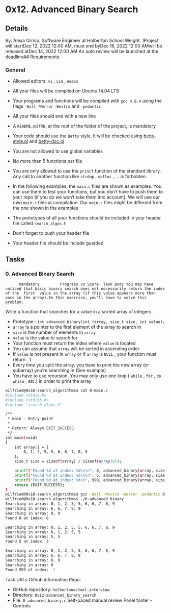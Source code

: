 # 0x12. Advanced Binary Search
## Details
 By: Alexa Orrico, Software Engineer at Holberton School Weight: 1Project will startDec 12, 2022 12:00 AM, must end byDec 16, 2022 12:00 AMwill be released atDec 14, 2022 12:00 AM An auto review will be launched at the deadline## Requirements
### General
* Allowed editors:  ` vi ` ,  ` vim ` ,  ` emacs ` 
* All your files will be compiled on Ubuntu 14.04 LTS
* Your programs and functions will be compiled with  ` gcc 4.8.4 `  using the flags  ` -Wall `  ` -Werror `  ` -Wextra `  and  ` -pedantic ` 
* All your files should end with a new line
* A  ` README.md `  file, at the root of the folder of the project, is mandatory
* Your code should use the  ` Betty `  style. It will be checked using [betty-style.pl](https://github.com/holbertonschool/Betty/blob/master/betty-style.pl) 
 and [betty-doc.pl](https://github.com/holbertonschool/Betty/blob/master/betty-doc.pl) 

* You are not allowed to use global variables
* No more than 5 functions per file
* You are only allowed to use the  ` printf `  function of the standard library. Any call to another function like  ` strdup ` ,  ` malloc ` , … is forbidden.
* In the following examples, the  ` main.c `  files are shown as examples. You can use them to test your functions, but you don’t have to push them to your repo (if you do we won’t take them into account). We will use our own  ` main.c `  files at compilation. Our  ` main.c `  files might be different from the one shown in the examples
* The prototypes of all your functions should be included in your header file called  ` search_algos.h ` 
* Don’t forget to push your header file
* Your header file should be include guarded
## Tasks
### 0. Advanced Binary Search
          mandatory         Progress vs Score  Task Body You may have noticed that basic binary search does not necessarily return the index of the  first  value in the array (if this value appears more than once in the array).In this exercise, you’ll have to solve this problem.
Write a function that searches for a value in a sorted array of integers.
* Prototype :  ` int advanced_binary(int *array, size_t size, int value); ` 
*  ` array `  is a pointer to the first element of the array to search in
*  ` size `  is the number of elements in  ` array ` 
*  ` value `  is the value to search for
* Your function must return the index where  ` value `  is located
* You can assume that  ` array `  will be sorted in ascending order
* If  ` value `  is not present in  ` array `  or if  ` array `  is  ` NULL ` , your function must return  ` -1 ` 
* Every time you split the array, you have to print the new array (or subarray) you’re searching in (See example)
* You have to use recursion. You may only use one loop ( ` while ` ,  ` for ` ,  ` do while ` , etc.) in order to print the array
```bash
wilfried@0x1D-search_algorithms$ cat 0-main.c 
#include <stdio.h>
#include <stdlib.h>
#include "search_algos.h"

/**
 * main - Entry point
 *
 * Return: Always EXIT_SUCCESS
 */
int main(void)
{
    int array[] = {
        0, 1, 2, 5, 5, 6, 6, 7, 8, 9
    };
    size_t size = sizeof(array) / sizeof(array[0]);

    printf("Found %d at index: %d\n\n", 8, advanced_binary(array, size, 8));
    printf("Found %d at index: %d\n\n", 5, advanced_binary(array, size, 5));
    printf("Found %d at index: %d\n", 999, advanced_binary(array, size, 999));
    return (EXIT_SUCCESS);
}
wilfried@0x1D-search_algorithms$ gcc -Wall -Wextra -Werror -pedantic 0-main.c 0-advanced_binary.c -o 0-advanced_binary
wilfried@0x1D-search_algorithms$ ./0-advanced_binary
Searching in array: 0, 1, 2, 5, 5, 6, 6, 7, 8, 9
Searching in array: 6, 6, 7, 8, 9
Searching in array: 8, 9
Found 8 at index: 8

Searching in array: 0, 1, 2, 5, 5, 6, 6, 7, 8, 9
Searching in array: 0, 1, 2, 5, 5
Searching in array: 5, 5
Found 5 at index: 3

Searching in array: 0, 1, 2, 5, 5, 6, 6, 7, 8, 9
Searching in array: 6, 6, 7, 8, 9
Searching in array: 8, 9
Searching in array: 9
Found 999 at index: -1

```
 Task URLs  Github information Repo:
* GitHub repository:  ` holbertonschool-interview ` 
* Directory:  ` 0x12-advanced_binary_search ` 
* File:  ` 0-advanced_binary.c ` 
 Self-paced manual review  Panel footer - Controls 
